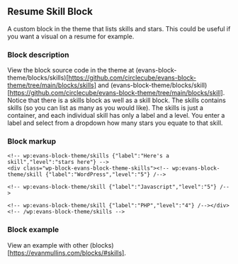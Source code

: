 ## Resume Skill Block
A custom block in the theme that lists skills and stars. This could be useful if you want a visual on a resume for example.

### Block description
View the block source code in the theme at (evans-block-theme/blocks/skills)[https://github.com/circlecube/evans-block-theme/tree/main/blocks/skills] and (evans-block-theme/blocks/skill)[https://github.com/circlecube/evans-block-theme/tree/main/blocks/skill]. Notice that there is a skills block as well as a skill block. The skills contains skills (so you can list as many as you would like). The skills is just a container, and each individual skill has only a label and a level. You enter a label and select from a dropdown how many stars you equate to that skill. 

### Block markup
```
<!-- wp:evans-block-theme/skills {"label":"Here's a skill","level":"stars here"} -->
<div class="wp-block-evans-block-theme-skills"><!-- wp:evans-block-theme/skill {"label":"WordPress","level":"5"} /-->

<!-- wp:evans-block-theme/skill {"label":"Javascript","level":"5"} /-->

<!-- wp:evans-block-theme/skill {"label":"PHP","level":"4"} /--></div>
<!-- /wp:evans-block-theme/skills -->
```

### Block example
View an example with other (blocks)[https://evanmullins.com/blocks/#skills].